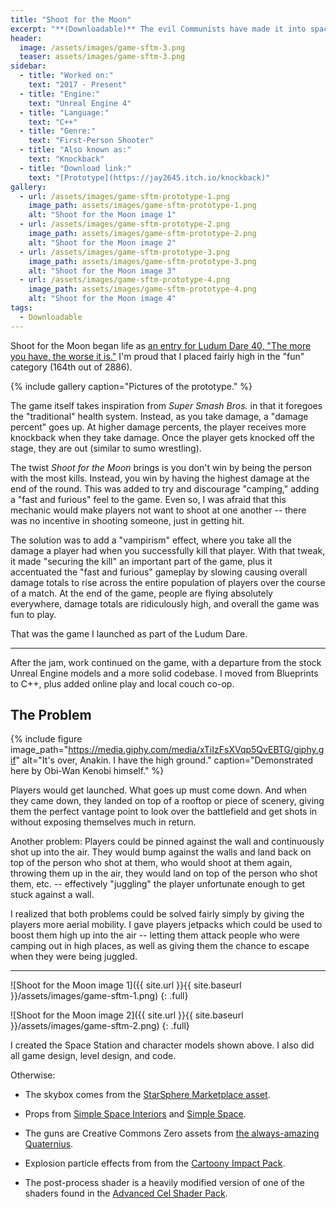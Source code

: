 ```yaml
---
title: "Shoot for the Moon"
excerpt: "**(Downloadable)** The evil Communists have made it into space and are trying to kick the U.S. off of the moon!"
header:
  image: /assets/images/game-sftm-3.png
  teaser: assets/images/game-sftm-3.png
sidebar:
  - title: "Worked on:"
    text: "2017 - Present"
  - title: "Engine:"
    text: "Unreal Engine 4"
  - title: "Language:"
    text: "C++"
  - title: "Genre:"
    text: "First-Person Shooter"
  - title: "Also known as:"
    text: "Knockback"
  - title: "Download link:"
    text: "[Prototype](https://jay2645.itch.io/knockback)"
gallery:
  - url: /assets/images/game-sftm-prototype-1.png
    image_path: assets/images/game-sftm-prototype-1.png
    alt: "Shoot for the Moon image 1"
  - url: /assets/images/game-sftm-prototype-2.png
    image_path: assets/images/game-sftm-prototype-2.png
    alt: "Shoot for the Moon image 2"
  - url: /assets/images/game-sftm-prototype-3.png
    image_path: assets/images/game-sftm-prototype-3.png
    alt: "Shoot for the Moon image 3"
  - url: /assets/images/game-sftm-prototype-4.png
    image_path: assets/images/game-sftm-prototype-4.png
    alt: "Shoot for the Moon image 4"
tags:
  - Downloadable
---
```


Shoot for the Moon began life as [an entry for Ludum Dare 40, "The more you have, the worse it is."](https://ldjam.com/events/ludum-dare/40/knockback)  I'm proud that I placed fairly high in the "fun" category (164th out of 2886).

{% include gallery caption="Pictures of the prototype." %}

The game itself takes inspiration from *Super Smash Bros.* in that it foregoes the "traditional" health system. Instead, as you take damage, a "damage percent" goes up. At higher damage percents, the player receives more knockback when they take damage. Once the player gets knocked off the stage, they are out (similar to sumo wrestling).

The twist *Shoot for the Moon* brings is you don't win by being the person with the most kills. Instead, you win by having the highest damage at the end of the round. This was added to try and discourage "camping," adding a "fast and furious" feel to the game. Even so, I was afraid that this mechanic would make players not want to shoot at one another -- there was no incentive in shooting someone, just in getting hit.

The solution was to add a "vampirism" effect, where you take all the damage a player had when you successfully kill that player. With that tweak, it made "securing the kill" an important part of the game, plus it accentuated the "fast and furious" gameplay by slowing causing overall damage totals to rise across the entire population of players over the course of a match. At the end of the game, people are flying absolutely everywhere, damage totals are ridiculously high, and overall the game was fun to play.

That was the game I launched as part of the Ludum Dare. 

---

After the jam, work continued on the game, with a departure from the stock Unreal Engine models and a more solid codebase. I moved from Blueprints to C++, plus added online play and local couch co-op.

## The Problem

{% include figure image_path="https://media.giphy.com/media/xTiIzFsXVqp5QvEBTG/giphy.gif" alt="It's over, Anakin. I have the high ground." caption="Demonstrated here by Obi-Wan Kenobi himself." %}

Players would get launched. What goes up must come down. And when they came down, they landed on top of a rooftop or piece of scenery, giving them the perfect vantage point to look over the battlefield and get shots in without exposing themselves much in return.

Another problem: Players could be pinned against the wall and continuously shot up into the air. They would bump against the walls and land back on top of the person who shot at them, who would shoot at them again, throwing them up in the air, they would land on top of the person who shot them, etc. -- effectively "juggling" the player unfortunate enough to get stuck against a wall.

I realized that both problems could be solved fairly simply by giving the players more aerial mobility. I gave players jetpacks which could be used to boost them high up into the air -- letting them attack people who were camping out in high places, as well as giving them the chance to escape when they were being juggled.

---

![Shoot for the Moon image 1]({{ site.url }}{{ site.baseurl }}/assets/images/game-sftm-1.png)
{: .full}

![Shoot for the Moon image 2]({{ site.url }}{{ site.baseurl }}/assets/images/game-sftm-2.png)
{: .full}

I created the Space Station and character models shown above. I also did all game design, level design, and code.

Otherwise:

* The skybox comes from the [StarSphere Marketplace asset](https://www.unrealengine.com/marketplace/en-US/item/03afa1548b5c4b49b3e5c8f4a0e44444).

* Props from [Simple Space Interiors](https://www.unrealengine.com/marketplace/en-US/item/d8c42ffc204e42c5864012f9226ddbe3) and [Simple Space](https://www.unrealengine.com/marketplace/en-US/item/ac79973b35514228b8853c561e26e066).

* The guns are Creative Commons Zero assets from [the always-amazing Quaternius](https://www.reddit.com/r/gamedev/comments/8n5931/free_lowpoly_scifi_guns/).

* Explosion particle effects from from the [Cartoony Impact Pack](https://www.unrealengine.com/marketplace/en-US/item/376c3ca912d14e54ae51db9a45e38ba2).

* The post-process shader is a heavily modified version of one of the shaders found in the [Advanced Cel Shader Pack](https://www.unrealengine.com/marketplace/en-US/item/73d7b174d3dc49b4992ad2d1b5760a42).
